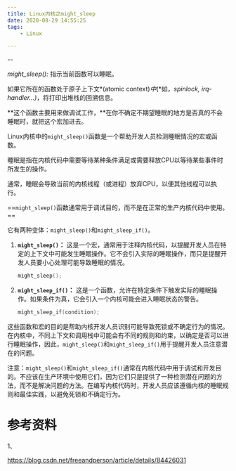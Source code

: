 ```yaml
---
title: Linux内核之might_sleep
date: 2020-08-29 14:55:25
tags:
	- Linux

---
```


--

*might_sleep():* 指示当前函数可以睡眠。

如果它所在的函数处于原子上下文*(atomic context)*中*(*如，*spinlock, irq-handler…)*，将打印出堆栈的回溯信息。

**这个函数主要用来做调试工作，**在你不确定不期望睡眠的地方是否真的不会睡眠时，就把这个宏加进去。



Linux内核中的`might_sleep()`函数是一个帮助开发人员检测睡眠情况的宏或函数。

睡眠是指在内核代码中需要等待某种条件满足或需要释放CPU以等待某些事件时所发生的操作。

通常，睡眠会导致当前的内核线程（或进程）放弃CPU，以便其他线程可以执行。

==`might_sleep()`函数通常用于调试目的，而不是在正常的生产内核代码中使用。==

它有两种变体：`might_sleep()`和`might_sleep_if()`。

1. **`might_sleep()`：** 这是一个宏，通常用于注释内核代码，以提醒开发人员在特定的上下文中可能发生睡眠操作。它不会引入实际的睡眠操作，而只是提醒开发人员要小心处理可能导致睡眠的情况。

    ```c
    might_sleep();
    ```

2. **`might_sleep_if()`：** 这是一个函数，允许在特定条件下触发实际的睡眠操作。如果条件为真，它会引入一个内核可能会进入睡眠状态的警告。

    ```c
    might_sleep_if(condition);
    ```

这些函数和宏的目的是帮助内核开发人员识别可能导致死锁或不确定行为的情况。在内核中，不同上下文和调用栈中可能会有不同的规则和约束，以确定是否可以进行睡眠操作，因此，`might_sleep()`和`might_sleep_if()`用于提醒开发人员注意潜在的问题。

注意：`might_sleep()`和`might_sleep_if()`通常在内核代码中用于调试和开发目的。不应该在生产环境中使用它们，因为它们只是提供了一种检测潜在问题的方法，而不是解决问题的方法。在编写内核代码时，开发人员应该遵循内核的睡眠规则和最佳实践，以避免死锁和不确定行为。





# 参考资料

1、

https://blog.csdn.net/freeandperson/article/details/84426031